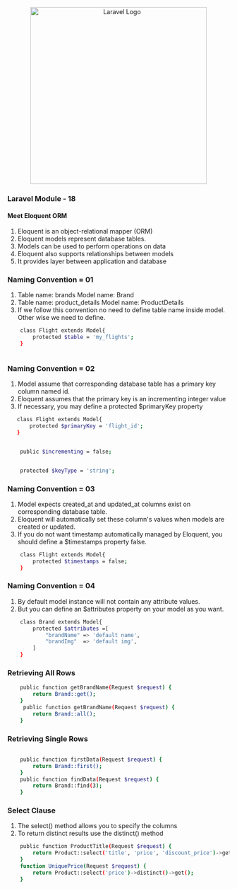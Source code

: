 <p align="center"><a href="https://laravel.com" target="_blank"><img src="https://raw.githubusercontent.com/laravel/art/master/logo-lockup/5%20SVG/2%20CMYK/1%20Full%20Color/laravel-logolockup-cmyk-red.svg" width="400" alt="Laravel Logo"></a></p>

### Laravel Module - 18

#### Meet Eloquent ORM
   
1. Eloquent is an object-relational mapper (ORM)
2. Eloquent models represent database tables.
3. Models can be used to perform operations on data
4. Eloquent also supports relationships between models
5. It provides layer between application and database
   

### Naming Convention = 01

 1. Table name: brands Model name: Brand
 2. Table name: product_details Model name: ProductDetails
 3. If we follow this convention no need to define table name inside model. Other wise we need to define.


```bash
    class Flight extends Model{
        protected $table = 'my_flights';
    }
        
```

### Naming Convention = 02

1. Model assume that corresponding database table has a primary key column named id.
2. Eloquent assumes that the primary key is an incrementing integer value
3. If necessary, you may define a protected $primaryKey property

 ```bash
    class Flight extends Model{
        protected $primaryKey = 'flight_id';
    }     
```      

```bash

    public $incrementing = false;   

```    

```bash

    protected $keyType = 'string'; 

```    
### Naming Convention = 03

1. Model expects created_at and updated_at columns exist on corresponding database table.
2. Eloquent will automatically set these column's values when models are created or updated.
3. If you do not want timestamp automatically managed by Eloquent, you should define a $timestamps property false.

```bash
    class Flight extends Model{
        protected $timestamps = false;
    } 
```
### Naming Convention = 04

1. By default model instance will not contain any attribute values.
2. But you can define an $attributes property on your model as you want.

```bash
    class Brand extends Model{
        protected $attributes =[
            "brandName" => 'default name',
            "brandImg"  => 'default img',
        ]
    }

```
### Retrieving All Rows

```bash
    public function getBrandName(Request $request) {
        return Brand::get();
    }
     public function getBrandName(Request $request) {
        return Brand::all();
    }

```
### Retrieving Single  Rows


```bash

    public function firstData(Request $request) {
        return Brand::first();
    }
    public function findData(Request $request) {
        return Brand::find(3);
    }

```
### Select Clause 
1. The select() method allows you to specify the columns
2. To return distinct results use the distinct() method


```bash
    public function ProductTitle(Request $request) {
        return Product::select('title', 'price', 'discount_price')->get();
    }
    function UniquePrice(Request $request) {
        return Product::select('price')->distinct()->get();
    }

```
